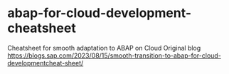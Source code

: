 # abap-for-cloud-development-cheatsheet
Cheatsheet for smooth adaptation to ABAP on Cloud
Original blog https://blogs.sap.com/2023/08/15/smooth-transition-to-abap-for-cloud-developmentcheat-sheet/

